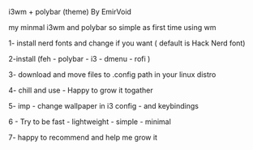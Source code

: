 <div class="container">
<p>i3wm + polybar (theme) By EmirVoid</p>
<p>my minmal i3wm and polybar so simple as first time using wm</p>
<p>1- install nerd fonts and change if you want ( default is Hack Nerd font)</p>
<p>2-install (feh - polybar - i3 - dmenu - rofi )</p>
<p>3- download and move files to .config path in your linux distro </p>
<p>4- chill and use - Happy to grow it togather</p>
<p>5- imp - change wallpaper in i3 config - and keybindings</p>
<p>6 - Try to be fast - lightweight - simple - minimal</p>
<p>7- happy to recommend and help me grow it</p>
</div>
